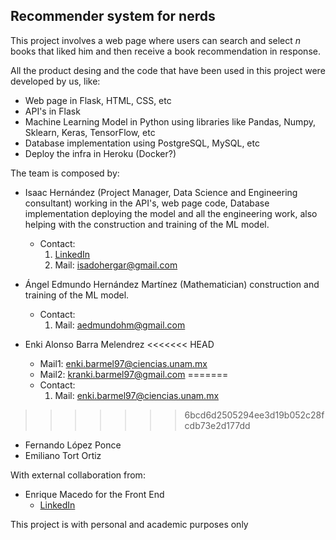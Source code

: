  ## Recommender system for nerds
 This project involves a web page where users can search and select *n* books that liked him and then receive
 a book recommendation in response.

All the product desing and the code that have been used in this project were developed by us, like:
* Web page in Flask, HTML, CSS, etc
* API's in Flask
* Machine Learning Model in Python using libraries like Pandas, Numpy, Sklearn, Keras, TensorFlow, etc
* Database implementation using PostgreSQL, MySQL, etc
* Deploy the infra in Heroku (Docker?)

The team is composed by:
* Isaac Hernández (Project Manager, Data Science and Engineering consultant) working in the API's, web page code, Database
implementation deploying the model and all the engineering work, also helping with the construction and training of the ML model.  
  * Contact:
    1. [LinkedIn](https://www.linkedin.com/in/isaac-hernandez-garcia-9905/)
    2. Mail: isadohergar@gmail.com

* Ángel Edmundo Hernández Martínez (Mathematician) construction and training of the ML model.  
  * Contact:
    1. Mail: aedmundohm@gmail.com

* Enki Alonso Barra Melendrez
<<<<<<< HEAD
  * Mail1: enki.barmel97@ciencias.unam.mx
  * Mail2: kranki.barmel97@gmail.com 
=======
  * Contact:
    1. Mail: enki.barmel97@ciencias.unam.mx
    
>>>>>>> 6bcd6d2505294ee3d19b052c28fcdb73e2d177dd
* Fernando López Ponce
* Emiliano Tort Ortiz


With external collaboration from:
* Enrique Macedo for the Front End 
  * [LinkedIn](https://www.linkedin.com/in/enrique-rodr%C3%ADguez-macedo-67111654/)

This project is with personal and academic purposes only
